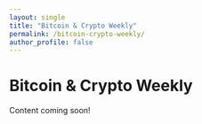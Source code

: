 ```yaml
---
layout: single
title: "Bitcoin & Crypto Weekly"
permalink: /bitcoin-crypto-weekly/
author_profile: false
---
```

# Bitcoin & Crypto Weekly

Content coming soon!
